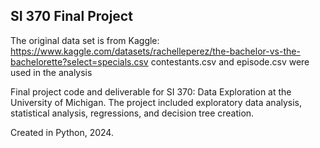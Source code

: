 ## SI 370 Final Project

The original data set is from Kaggle: https://www.kaggle.com/datasets/rachelleperez/the-bachelor-vs-the-bachelorette?select=specials.csv
contestants.csv and episode.csv were used in the analysis

Final project code and deliverable for SI 370: Data Exploration at the University of Michigan.
The project included exploratory data analysis, statistical analysis, regressions, and decision tree creation.

Created in Python, 2024.
